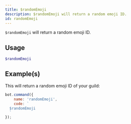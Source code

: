 ```yaml
---
title: $randomEmoji
description: $randomEmoji will return a random emoji ID.
id: randomEmoji
---
```


`$randomEmoji` will return a random emoji ID.

## Usage

```php
$randomEmoji
```

## Example(s)

This will return a random emoji ID of your guild:

```javascript
bot.command({
    name: 'randomEmoji',
    code: `
  $randomEmoji
  `
});
```

